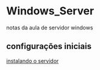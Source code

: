 # Windows_Server
notas da aula de servidor windows
 
## configurações iniciais  
[instalando o servidor](https://github.com/gaamarchi/Windows_Server/blob/main/baixando_servidor/baixando_servidor.md)
